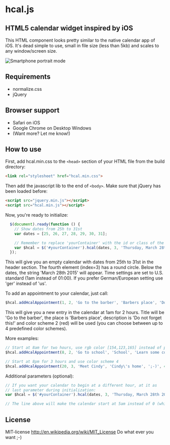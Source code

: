 # hcal.js

## HTML5 calendar widget inspired by iOS
This HTML component looks pretty similar to the native calendar app of iOS. It's dead simple to use, small in file size (less than 5kb) and scales to any window/screen size.

![Smartphone portrait mode](https://raw.githubusercontent.com/valnub/hcal/master/screens/screen2.png)

## Requirements

- normalize.css
- jQuery

## Browser support

- Safari on iOS
- Google Chrome on Desktop Windows
- (Want more? Let me know!)

## How to use

First, add hcal.min.css to the `<head>` section of your HTML file from the build directory:
```html
<link rel="stylesheet" href="hcal.min.css">
```

Then add the javascript lib to the end of `<body>`. Make sure that jQuery has been loaded before:

```html
<script src="jquery.min.js"></script>
<script src="hcal.min.js"></script>
```

Now, you're ready to initialize:

```javascript
  $(document).ready(function () {
    // Show dates from 25h to 31st
    var dates = [25, 26, 27, 28, 29, 30, 31];

    // Remember to replace 'yourContainer' with the id or class of the element in which you want hcal to appear
    var $hcal = $('#yourContainer').hcal(dates, 3, 'Thursday, March 28th 2015', 'us');
  });
```

This will give you an empty calendar with dates from 25th to 31st in the header section. The fourth element (index=3) has a round circle. Below the dates, the string 'March 28th 2015' will appear. Time settings are set to U.S. standard (1am instead of 01:00). If you prefer German/European setting use 'ger' instead of 'us'.

To add an appointment to your calendar, just call:

```javascript
$hcal.addHcalAppointment(1, 2, 'Go to the barber', 'Barbers place', 'Do not forget this!', 2);
```

This will give you a new entry in the calendar at 1am for 2 hours. Title will be 'Go to the barber', the place is 'Barbers place', description is 'Do not forget this!' and color scheme 2 (red) will be used (you can choose between up to 4 predefined color schemes).

More examples:

```javascript
// Start at 8am for two hours, use rgb color [154,123,165] instead of predefined color sheme
$hcal.addHcalAppointment(8, 2, 'Go to school', 'School', 'Learn some cool stuff', [154,123,165]);

// Start at 8pm for 3 hours and use color scheme 4
$hcal.addHcalAppointment(20, 3, 'Meet Cindy', 'Cindy\'s home', ';-)', 4);
```

Additional parameters (optional):

```javascript
// If you want your calendar to begin at a different hour, at it as
// last parameter during initialization:
var $hcal = $('#yourContainer').hcal(dates, 3, 'Thursday, March 28th 2015', 'us', 5);

// The line above will make the calendar start at 5am instead of 0 (which is default).
```

## License

MIT-license
http://en.wikipedia.org/wiki/MIT_License
Do what ever you want ;-)
